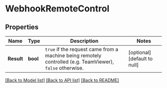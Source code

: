# WebhookRemoteControl

## Properties
Name | Type | Description | Notes
------------ | ------------- | ------------- | -------------
**Result** | **bool** | `true` if the request came from a machine being remotely controlled (e.g. TeamViewer), `false` otherwise.  | [optional] [default to null]

[[Back to Model list]](../README.md#documentation-for-models) [[Back to API list]](../README.md#documentation-for-api-endpoints) [[Back to README]](../README.md)

